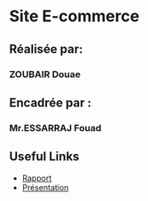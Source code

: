 # Site E-commerce

## Réalisée par: 

### **ZOUBAIR Douae**

## Encadrée  par :

### **Mr.ESSARRAJ Fouad**

## Useful Links

- [Rapport](./rapport/index.html)
- [Présentation](./presentation/index.html)
